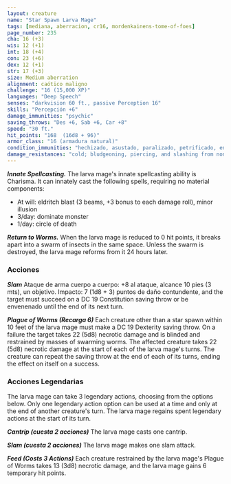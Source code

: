 ```yaml
---
layout: creature
name: "Star Spawn Larva Mage"
tags: [mediana, aberracion, cr16, mordenkainens-tome-of-foes]
page_number: 235
cha: 16 (+3)
wis: 12 (+1)
int: 18 (+4)
con: 23 (+6)
dex: 12 (+1)
str: 17 (+3)
size: Medium aberration
alignment: caótico maligno
challenge: "16 (15,000 XP)"
languages: "Deep Speech"
senses: "darkvision 60 ft., passive Perception 16"
skills: "Percepción +6"
damage_immunities: "psychic"
saving_throws: "Des +6, Sab +6, Car +8"
speed: "30 ft."
hit_points: "168  (16d8 + 96)"
armor_class: "16 (armadura natural)"
condition_immunities: "hechizado, asustado, paralizado, petrificado, envenenado, restrained"
damage_resistances: "cold; bludgeoning, piercing, and slashing from nonmagical attacks"
---
```


***Innate Spellcasting.*** The larva mage's innate spellcasting ability is Charisma. It can innately cast the following spells, requiring no material components:
* At will: eldritch blast (3 beams, +3 bonus to each damage roll), minor illusion
* 3/day: dominate monster
* 1/day: circle of death


***Return to Worms.*** When the larva mage is reduced to 0 hit points, it breaks apart into a swarm of insects in the same space. Unless the swarm is destroyed, the larva mage reforms from it 24 hours later.

### Acciones

***Slam*** Ataque de arma cuerpo a cuerpo: +8 al ataque, alcance 10 pies (3 mts), un objetivo. Impacto: 7 (1d8 + 3) puntos de daño contundente, and the target must succeed on a DC 19 Constitution saving throw or be envenenado until the end of its next turn.

***Plague of Worms (Recarga 6)*** Each creature other than a star spawn within 10 feet of the larva mage must make a DC 19 Dexterity saving throw. On a failure the target takes 22 (5d8) necrotic damage and is blinded and restrained by masses of swarming worms. The affected creature takes 22 (5d8) necrotic damage at the start of each of the larva mage's turns. The creature can repeat the saving throw at the end of each of its turns, ending the effect on itself on a success.

### Acciones Legendarias

The larva mage can take 3 legendary actions, choosing from the options below. Only one legendary action option can be used at a time and only at the end of another creature's turn. The larva mage regains spent legendary actions at the start of its turn.

***Cantrip (cuesta 2 acciones)*** The larva mage casts one cantrip.

***Slam (cuesta 2 acciones)*** The larva mage makes one slam attack.

***Feed (Costs 3 Actions)*** Each creature restrained by the larva mage's Plague of Worms takes 13 (3d8) necrotic damage, and the larva mage gains 6 temporary hit points.
